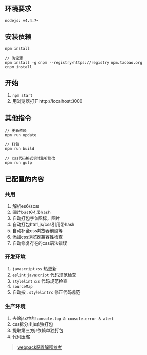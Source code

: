 ## 环境要求
```  
nodejs: v4.4.7+
```

## 安装依赖

```    
npm install
```
```
// 淘宝源
npm install -g cnpm --registry=https://registry.npm.taobao.org
cnpm install
```

## 开始
1. `npm start`
2. 用浏览器打开 http://localhost:3000

## 其他指令
```
// 更新依赖
npm run update

// 打包
npm run build 

// css代码格式实时监听修改
npm run gulp
```

## 已配置的内容
### 共用
1. 解析es6/scss
2. 图片bast64,带hash
3. 自动打包字体图标，图片
4. 自动打包html,js/css引用带hash
5. 自动补全css浏览器前缀等
6. 添加css浏览器兼容性检查
7. 自动修复存在的css语法错误

### 开发环境
1. `javascript` `css` 热更新
2. `eslint` `javascript` 代码规范检查
3. `stylelint` `css` 代码规范检查
3. `sourceMap`
4. 自动按 `.stylelintrc` 修正代码规范
 
### 生产环境
1. 去除jsx中的 `console.log & console.error & alert`
2. css拆分出js单独打包
3. 提取第三方js依赖单独打包 
4. 代码压缩

> [webpack配置解释参考](https://github.com/liu-dongyu/frontend-notes/issues/16)
